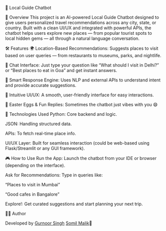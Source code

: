 🧭 Local Guide Chatbot

📄 Overview
This project is an AI-powered Local Guide Chatbot designed to give users personalized travel recommendations across any city, state, or country. Built with a clean UI/UX and integrated with powerful APIs, the chatbot helps users explore new places — from popular tourist spots to local hidden gems — all through a natural language conversation.

🛠️ Features
🌍 Location-Based Recommendations: Suggests places to visit based on user queries — from restaurants to museums, parks, and nightlife.

💬 Chat Interface: Just type your question like “What should I visit in Delhi?” or “Best places to eat in Goa” and get instant answers.

🧠 Smart Response Engine: Uses NLP and external APIs to understand intent and provide accurate suggestions.

🎨 Intuitive UI/UX: A smooth, user-friendly interface for easy interactions.

🎉 Easter Eggs & Fun Replies: Sometimes the chatbot just vibes with you 😄

🚀 Technologies Used
Python: Core backend and logic.

JSON: Handling structured data.

APIs: To fetch real-time place info.

UI/UX Layer: Built for seamless interaction (could be web-based using Flask/Streamlit or any GUI framework).

🎮 How to Use
Run the App: Launch the chatbot from your IDE or browser (depending on the interface).

Ask for Recommendations: Type in queries like:

“Places to visit in Mumbai”

“Good cafes in Bangalore”

Explore!: Get curated suggestions and start planning your next trip.

🧑‍💻 Author

Developed by [Gurnoor Singh](https://github.com/guriii-singh) [Somil Malik](https://github.com/Maliksomil)🚀
